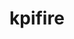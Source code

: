 # kpifire       
                                                                                             